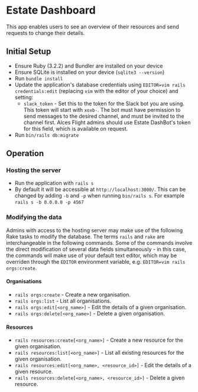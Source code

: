 # Estate Dashboard

This app enables users to see an overview of their resources and send requests to change their details.

## Initial Setup

- Ensure Ruby (3.2.2) and Bundler are installed on your device
- Ensure SQLite is installed on your device (`sqlite3 --version`)
- Run `bundle install`
- Update the application's database credentials using `EDITOR=vim rails credentials:edit` (replacing `vim` with the editor of your choice) and setting:
  - `slack_token` - Set this to the token for the Slack bot you are using. This token will start with `xoxb-`. The bot must have permission to send messages to the desired channel, and must be invited to the channel first. Alces Flight admins should use Estate DashBot's token for this field, which is available on request.
- Run `bin/rails db:migrate`

## Operation

### Hosting the server
- Run the application with `rails s`
- By default it will be accessible at `http://localhost:3000/`. This can be changed by adding `-b` and `-p` when running `bin/rails s`. For example `rails s -b 0.0.0.0 -p 4567`

### Modifying the data

Admins with access to the hosting server may make use of the following Rake tasks to modify the database. The terms `rails` and `rake` are interchangeable in the following commands. Some of the commands involve the direct modification of several data fields simultaneously - in this case, the commands will make use of your default text editor, which may be overriden through the `EDITOR` environment variable, e.g. `EDITOR=vim rails orgs:create`.

#### Organisations
* `rails orgs:create` - Create a new organisation.
* `rails orgs:list` - List all organisations.
* `rails orgs:edit[<org_name>]` - Edit the details of a given organisation.
* `rails orgs:delete[<org_name>]` - Delete a given organisation.

#### Resources
* `rails resources:create[<org_name>]` - Create a new resource for the given organisation.
* `rails resources:list[<org_name>]` - List all existing resources for the given organisation.
* `rails resources:edit[<org_name>, <resource_id>]` - Edit the details of a given resource.
* `rails resources:delete[<org_name>, <resource_id>]` - Delete a given resource.
